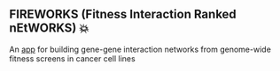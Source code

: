 ## FIREWORKS (Fitness Interaction Ranked nEtWORKS) :boom:
An <a href="http://www.fireworks.mendillolab.org"/>app</a> for building gene-gene interaction networks from genome-wide fitness screens in cancer cell lines
